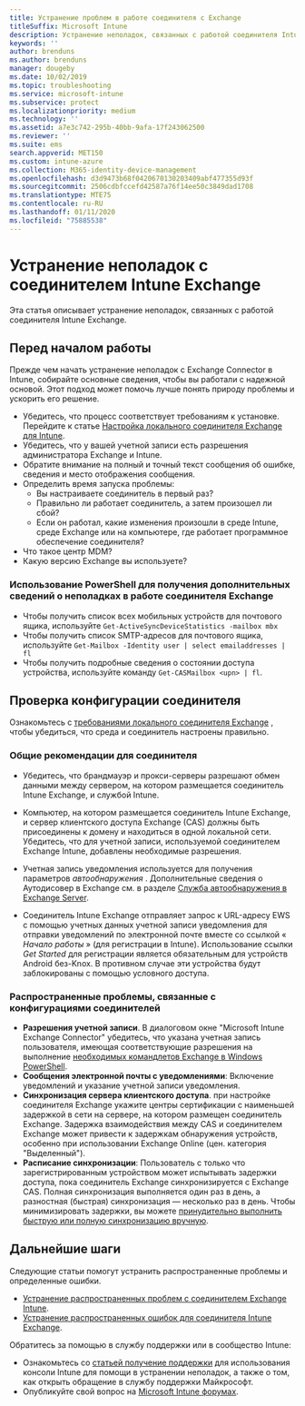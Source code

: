 ```yaml
---
title: Устранение проблем в работе соединителя с Exchange
titleSuffix: Microsoft Intune
description: Устранение неполадок, связанных с работой соединителя Intune с локальной организацией Exchange.
keywords: ''
author: brenduns
ms.author: brenduns
manager: dougeby
ms.date: 10/02/2019
ms.topic: troubleshooting
ms.service: microsoft-intune
ms.subservice: protect
ms.localizationpriority: medium
ms.technology: ''
ms.assetid: a7e3c742-295b-40bb-9afa-17f243062500
ms.reviewer: ''
ms.suite: ems
search.appverid: MET150
ms.custom: intune-azure
ms.collection: M365-identity-device-management
ms.openlocfilehash: d3d9473b68f0420670130203409abf477355d93f
ms.sourcegitcommit: 2506cdbfccefd42587a76f14ee50c3849dad1708
ms.translationtype: MTE75
ms.contentlocale: ru-RU
ms.lasthandoff: 01/11/2020
ms.locfileid: "75885538"
---
```

# <a name="troubleshoot-the-intune-exchange-connector"></a>Устранение неполадок с соединителем Intune Exchange

Эта статья описывает устранение неполадок, связанных с работой соединителя Intune Exchange.

## <a name="before-you-start"></a>Перед началом работы

Прежде чем начать устранение неполадок с Exchange Connector в Intune, собирайте основные сведения, чтобы вы работали с надежной основой. Этот подход может помочь лучше понять природу проблемы и ускорить его решение.

- Убедитесь, что процесс соответствует требованиям к установке. Перейдите к статье [Настройка локального соединителя Exchange для Intune](exchange-connector-install.md).
- Убедитесь, что у вашей учетной записи есть разрешения администратора Exchange и Intune.
- Обратите внимание на полный и точный текст сообщения об ошибке, сведения и место отображения сообщения.
- Определить время запуска проблемы: 
  - Вы настраиваете соединитель в первый раз? 
  - Правильно ли работает соединитель, а затем произошел ли сбой?
  - Если он работал, какие изменения произошли в среде Intune, среде Exchange или на компьютере, где работает программное обеспечение соединителя?
- Что такое центр MDM?
- Какую версию Exchange вы используете?

### <a name="use-powershell-to-get-more-data-on-exchange-connector-issues"></a>Использование PowerShell для получения дополнительных сведений о неполадках в работе соединителя Exchange

- Чтобы получить список всех мобильных устройств для почтового ящика, используйте `Get-ActiveSyncDeviceStatistics -mailbox mbx`
- Чтобы получить список SMTP-адресов для почтового ящика, используйте `Get-Mailbox -Identity user | select emailaddresses | fl`
- Чтобы получить подробные сведения о состоянии доступа устройства, используйте команду `Get-CASMailbox <upn> | fl`.

## <a name="review-the-connector-configuration"></a>Проверка конфигурации соединителя

Ознакомьтесь с [требованиями локального соединителя Exchange](exchange-connector-install.md#intune-exchange-connector-requirements) , чтобы убедиться, что среда и соединитель настроены правильно. 

### <a name="general-considerations-for-the-connector"></a>Общие рекомендации для соединителя

- Убедитесь, что брандмауэр и прокси-серверы разрешают обмен данными между сервером, на котором размещается соединитель Intune Exchange, и службой Intune.

- Компьютер, на котором размещается соединитель Intune Exchange, и сервер клиентского доступа Exchange (CAS) должны быть присоединены к домену и находиться в одной локальной сети. Убедитесь, что для учетной записи, используемой соединителем Exchange Intune, добавлены необходимые разрешения.

- Учетная запись уведомления используется для получения параметров *автообнаружения* . Дополнительные сведения о Аутодисовер в Exchange см. в разделе [Служба автообнаружения в Exchange Server](https://docs.microsoft.com/exchange/architecture/client-access/autodiscover?view=exchserver-2016).

- Соединитель Intune Exchange отправляет запрос к URL-адресу EWS с помощью учетных данных учетной записи уведомления для отправки уведомлений по электронной почте вместе со ссылкой « *Начало работы* » (для регистрации в Intune). Использование ссылки *Get Started* для регистрации является обязательным для устройств Android без-Knox. В противном случае эти устройства будут заблокированы с помощью условного доступа.

### <a name="common-issues-for-connector-configurations"></a>Распространенные проблемы, связанные с конфигурациями соединителей

- **Разрешения учетной записи**. В диалоговом окне "Microsoft Intune Exchange Connector" убедитесь, что указана учетная запись пользователя, имеющая соответствующие разрешения на выполнение [необходимых командлетов Exchange в Windows PowerShell](exchange-connector-install.md#exchange-cmdlet-requirements).
- **Сообщения электронной почты с уведомлениями**: Включение уведомлений и указание учетной записи уведомления.
- **Синхронизация сервера клиентского доступа**. при настройке соединителя Exchange укажите центры сертификации с наименьшей задержкой в сети на сервере, на котором размещен соединитель Exchange. Задержка взаимодействия между CAS и соединителем Exchange может привести к задержкам обнаружения устройств, особенно при использовании Exchange Online (цен. категория "Выделенный").
- **Расписание синхронизации**: Пользователь с только что зарегистрированным устройством может испытывать задержки доступа, пока соединитель Exchange синхронизируется с Exchange CAS. Полная синхронизация выполняется один раз в день, а разностная (быстрая) синхронизация — несколько раз в день. Чтобы минимизировать задержки, вы можете [принудительно выполнить быструю или полную синхронизацию вручную](exchange-connector-install.md#manually-force-a-quick-sync-or-full-sync).

## <a name="next-steps"></a>Дальнейшие шаги
Следующие статьи помогут устранить распространенные проблемы и определенные ошибки.

- [Устранение распространенных проблем с соединителем Exchange Intune](troubleshoot-exchange-connector-common-problems.md).
- [Устранение распространенных ошибок для соединителя Intune Exchange](troubleshoot-exchange-connector-common-errors.md).

Обратитесь за помощью в службу поддержки или в сообщество Intune:

- Ознакомьтесь со [статьей получение поддержки](../fundamentals/get-support.md) для использования консоли Intune для помощи в устранении неполадок, а также о том, как открыть обращение в службу поддержки Майкрософт. 
- Опубликуйте свой вопрос на [Microsoft Intune форумах](https://social.technet.microsoft.com/Forums/en-US/home?forum=microsoftintuneprod).  
